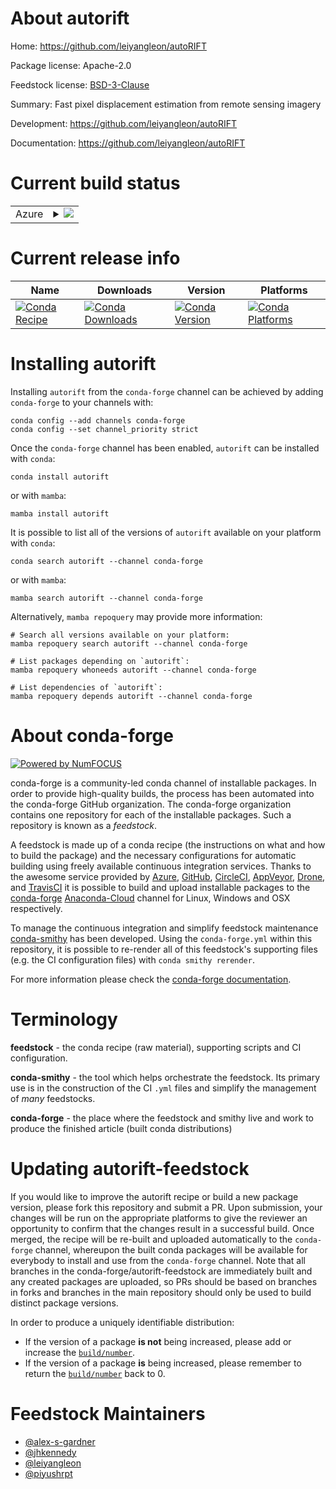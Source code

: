 About autorift
==============

Home: https://github.com/leiyangleon/autoRIFT

Package license: Apache-2.0

Feedstock license: [BSD-3-Clause](https://github.com/conda-forge/autorift-feedstock/blob/main/LICENSE.txt)

Summary: Fast pixel displacement estimation from remote sensing imagery

Development: https://github.com/leiyangleon/autoRIFT

Documentation: https://github.com/leiyangleon/autoRIFT

Current build status
====================


<table>
    
  <tr>
    <td>Azure</td>
    <td>
      <details>
        <summary>
          <a href="https://dev.azure.com/conda-forge/feedstock-builds/_build/latest?definitionId=8082&branchName=main">
            <img src="https://dev.azure.com/conda-forge/feedstock-builds/_apis/build/status/autorift-feedstock?branchName=main">
          </a>
        </summary>
        <table>
          <thead><tr><th>Variant</th><th>Status</th></tr></thead>
          <tbody><tr>
              <td>linux_64_python3.10.____cpython</td>
              <td>
                <a href="https://dev.azure.com/conda-forge/feedstock-builds/_build/latest?definitionId=8082&branchName=main">
                  <img src="https://dev.azure.com/conda-forge/feedstock-builds/_apis/build/status/autorift-feedstock?branchName=main&jobName=linux&configuration=linux_64_python3.10.____cpython" alt="variant">
                </a>
              </td>
            </tr><tr>
              <td>linux_64_python3.7.____cpython</td>
              <td>
                <a href="https://dev.azure.com/conda-forge/feedstock-builds/_build/latest?definitionId=8082&branchName=main">
                  <img src="https://dev.azure.com/conda-forge/feedstock-builds/_apis/build/status/autorift-feedstock?branchName=main&jobName=linux&configuration=linux_64_python3.7.____cpython" alt="variant">
                </a>
              </td>
            </tr><tr>
              <td>linux_64_python3.8.____cpython</td>
              <td>
                <a href="https://dev.azure.com/conda-forge/feedstock-builds/_build/latest?definitionId=8082&branchName=main">
                  <img src="https://dev.azure.com/conda-forge/feedstock-builds/_apis/build/status/autorift-feedstock?branchName=main&jobName=linux&configuration=linux_64_python3.8.____cpython" alt="variant">
                </a>
              </td>
            </tr><tr>
              <td>linux_64_python3.9.____cpython</td>
              <td>
                <a href="https://dev.azure.com/conda-forge/feedstock-builds/_build/latest?definitionId=8082&branchName=main">
                  <img src="https://dev.azure.com/conda-forge/feedstock-builds/_apis/build/status/autorift-feedstock?branchName=main&jobName=linux&configuration=linux_64_python3.9.____cpython" alt="variant">
                </a>
              </td>
            </tr><tr>
              <td>osx_64_python3.10.____cpython</td>
              <td>
                <a href="https://dev.azure.com/conda-forge/feedstock-builds/_build/latest?definitionId=8082&branchName=main">
                  <img src="https://dev.azure.com/conda-forge/feedstock-builds/_apis/build/status/autorift-feedstock?branchName=main&jobName=osx&configuration=osx_64_python3.10.____cpython" alt="variant">
                </a>
              </td>
            </tr><tr>
              <td>osx_64_python3.7.____cpython</td>
              <td>
                <a href="https://dev.azure.com/conda-forge/feedstock-builds/_build/latest?definitionId=8082&branchName=main">
                  <img src="https://dev.azure.com/conda-forge/feedstock-builds/_apis/build/status/autorift-feedstock?branchName=main&jobName=osx&configuration=osx_64_python3.7.____cpython" alt="variant">
                </a>
              </td>
            </tr><tr>
              <td>osx_64_python3.8.____cpython</td>
              <td>
                <a href="https://dev.azure.com/conda-forge/feedstock-builds/_build/latest?definitionId=8082&branchName=main">
                  <img src="https://dev.azure.com/conda-forge/feedstock-builds/_apis/build/status/autorift-feedstock?branchName=main&jobName=osx&configuration=osx_64_python3.8.____cpython" alt="variant">
                </a>
              </td>
            </tr><tr>
              <td>osx_64_python3.9.____cpython</td>
              <td>
                <a href="https://dev.azure.com/conda-forge/feedstock-builds/_build/latest?definitionId=8082&branchName=main">
                  <img src="https://dev.azure.com/conda-forge/feedstock-builds/_apis/build/status/autorift-feedstock?branchName=main&jobName=osx&configuration=osx_64_python3.9.____cpython" alt="variant">
                </a>
              </td>
            </tr>
          </tbody>
        </table>
      </details>
    </td>
  </tr>
</table>

Current release info
====================

| Name | Downloads | Version | Platforms |
| --- | --- | --- | --- |
| [![Conda Recipe](https://img.shields.io/badge/recipe-autorift-green.svg)](https://anaconda.org/conda-forge/autorift) | [![Conda Downloads](https://img.shields.io/conda/dn/conda-forge/autorift.svg)](https://anaconda.org/conda-forge/autorift) | [![Conda Version](https://img.shields.io/conda/vn/conda-forge/autorift.svg)](https://anaconda.org/conda-forge/autorift) | [![Conda Platforms](https://img.shields.io/conda/pn/conda-forge/autorift.svg)](https://anaconda.org/conda-forge/autorift) |

Installing autorift
===================

Installing `autorift` from the `conda-forge` channel can be achieved by adding `conda-forge` to your channels with:

```
conda config --add channels conda-forge
conda config --set channel_priority strict
```

Once the `conda-forge` channel has been enabled, `autorift` can be installed with `conda`:

```
conda install autorift
```

or with `mamba`:

```
mamba install autorift
```

It is possible to list all of the versions of `autorift` available on your platform with `conda`:

```
conda search autorift --channel conda-forge
```

or with `mamba`:

```
mamba search autorift --channel conda-forge
```

Alternatively, `mamba repoquery` may provide more information:

```
# Search all versions available on your platform:
mamba repoquery search autorift --channel conda-forge

# List packages depending on `autorift`:
mamba repoquery whoneeds autorift --channel conda-forge

# List dependencies of `autorift`:
mamba repoquery depends autorift --channel conda-forge
```


About conda-forge
=================

[![Powered by
NumFOCUS](https://img.shields.io/badge/powered%20by-NumFOCUS-orange.svg?style=flat&colorA=E1523D&colorB=007D8A)](https://numfocus.org)

conda-forge is a community-led conda channel of installable packages.
In order to provide high-quality builds, the process has been automated into the
conda-forge GitHub organization. The conda-forge organization contains one repository
for each of the installable packages. Such a repository is known as a *feedstock*.

A feedstock is made up of a conda recipe (the instructions on what and how to build
the package) and the necessary configurations for automatic building using freely
available continuous integration services. Thanks to the awesome service provided by
[Azure](https://azure.microsoft.com/en-us/services/devops/), [GitHub](https://github.com/),
[CircleCI](https://circleci.com/), [AppVeyor](https://www.appveyor.com/),
[Drone](https://cloud.drone.io/welcome), and [TravisCI](https://travis-ci.com/)
it is possible to build and upload installable packages to the
[conda-forge](https://anaconda.org/conda-forge) [Anaconda-Cloud](https://anaconda.org/)
channel for Linux, Windows and OSX respectively.

To manage the continuous integration and simplify feedstock maintenance
[conda-smithy](https://github.com/conda-forge/conda-smithy) has been developed.
Using the ``conda-forge.yml`` within this repository, it is possible to re-render all of
this feedstock's supporting files (e.g. the CI configuration files) with ``conda smithy rerender``.

For more information please check the [conda-forge documentation](https://conda-forge.org/docs/).

Terminology
===========

**feedstock** - the conda recipe (raw material), supporting scripts and CI configuration.

**conda-smithy** - the tool which helps orchestrate the feedstock.
                   Its primary use is in the construction of the CI ``.yml`` files
                   and simplify the management of *many* feedstocks.

**conda-forge** - the place where the feedstock and smithy live and work to
                  produce the finished article (built conda distributions)


Updating autorift-feedstock
===========================

If you would like to improve the autorift recipe or build a new
package version, please fork this repository and submit a PR. Upon submission,
your changes will be run on the appropriate platforms to give the reviewer an
opportunity to confirm that the changes result in a successful build. Once
merged, the recipe will be re-built and uploaded automatically to the
`conda-forge` channel, whereupon the built conda packages will be available for
everybody to install and use from the `conda-forge` channel.
Note that all branches in the conda-forge/autorift-feedstock are
immediately built and any created packages are uploaded, so PRs should be based
on branches in forks and branches in the main repository should only be used to
build distinct package versions.

In order to produce a uniquely identifiable distribution:
 * If the version of a package **is not** being increased, please add or increase
   the [``build/number``](https://docs.conda.io/projects/conda-build/en/latest/resources/define-metadata.html#build-number-and-string).
 * If the version of a package **is** being increased, please remember to return
   the [``build/number``](https://docs.conda.io/projects/conda-build/en/latest/resources/define-metadata.html#build-number-and-string)
   back to 0.

Feedstock Maintainers
=====================

* [@alex-s-gardner](https://github.com/alex-s-gardner/)
* [@jhkennedy](https://github.com/jhkennedy/)
* [@leiyangleon](https://github.com/leiyangleon/)
* [@piyushrpt](https://github.com/piyushrpt/)

